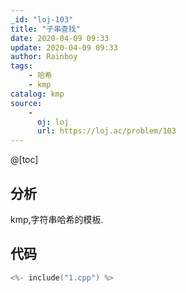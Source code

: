 ```yaml
---
_id: "loj-103"
title: "子串查找"
date: 2020-04-09 09:33
update: 2020-04-09 09:33
author: Rainboy
tags:
    - 哈希
    - kmp
catalog: kmp
source: 
    - 
      oj: loj
      url: https://loj.ac/problem/103
---
```



@[toc]
## 分析

kmp,字符串哈希的模板.

## 代码

```c
<%- include("1.cpp") %>
```

